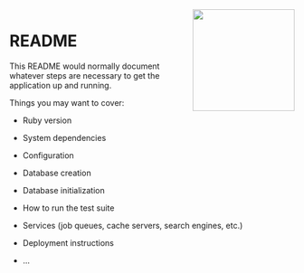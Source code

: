 <img src="https://github-readme-stats.vercel.app/api?username=sasanchezag&show_icons=true&hide_border=true&count_private=true&include_all_commits=true&theme=tokyonight" height="180em" align="right"/>




# README

This README would normally document whatever steps are necessary to get the
application up and running.

Things you may want to cover:

* Ruby version

* System dependencies

* Configuration

* Database creation

* Database initialization

* How to run the test suite

* Services (job queues, cache servers, search engines, etc.)

* Deployment instructions

* ...
